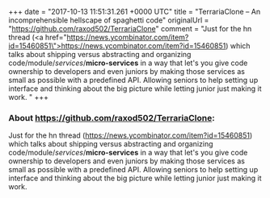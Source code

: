 +++
date = "2017-10-13 11:51:31.261 +0000 UTC"
title = "TerrariaClone – An incomprehensible hellscape of spaghetti code"
originalUrl = "https://github.com/raxod502/TerrariaClone"
comment = "Just for the hn thread (<a href=\"https://news.ycombinator.com/item?id=15460851\">https://news.ycombinator.com/item?id=15460851</a>) which talks about shipping versus abstracting and organizing code/module/*services*/**micro-services** in a way that let's you give code ownership to developers and even juniors by making those services as small as possible with a predefined API. Allowing seniors to help setting up interface and thinking about the big picture while letting junior just making it work. "
+++

### About https://github.com/raxod502/TerrariaClone:

Just for the hn thread (<a href="https://news.ycombinator.com/item?id=15460851">https://news.ycombinator.com/item?id=15460851</a>) which talks about shipping versus abstracting and organizing code/module/*services*/**micro-services** in a way that let's you give code ownership to developers and even juniors by making those services as small as possible with a predefined API. Allowing seniors to help setting up interface and thinking about the big picture while letting junior just making it work. 
